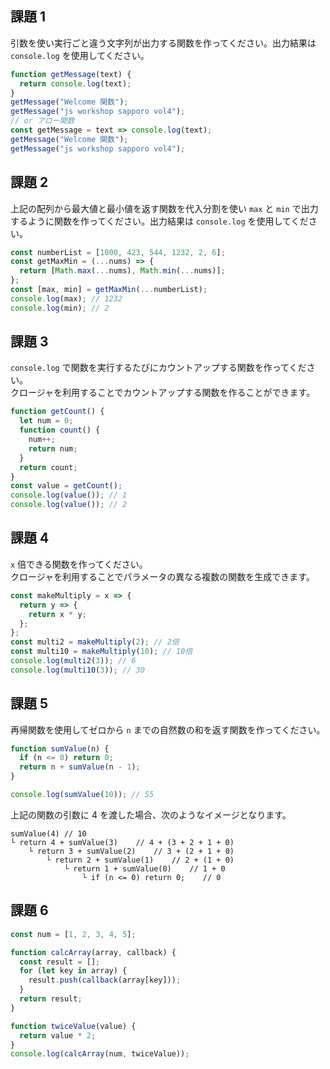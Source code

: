 ## 課題 1

引数を使い実行ごと違う文字列が出力する関数を作ってください。出力結果は `console.log` を使用してください。

```javascript
function getMessage(text) {
  return console.log(text);
}
getMessage("Welcome 関数");
getMessage("js workshop sapporo vol4");
// or アロー関数
const getMessage = text => console.log(text);
getMessage("Welcome 関数");
getMessage("js workshop sapporo vol4");
```

## 課題 2

上記の配列から最大値と最小値を返す関数を代入分割を使い `max` と `min` で出力するように関数を作ってください。出力結果は `console.log` を使用してください。

```javascript
const numberList = [1000, 423, 544, 1232, 2, 6];
const getMaxMin = (...nums) => {
  return [Math.max(...nums), Math.min(...nums)];
};
const [max, min] = getMaxMin(...numberList);
console.log(max); // 1232
console.log(min); // 2
```

## 課題 3

`console.log` で関数を実行するたびにカウントアップする関数を作ってください。  
クロージャを利用することでカウントアップする関数を作ることができます。

```javascript
function getCount() {
  let num = 0;
  function count() {
    num++;
    return num;
  }
  return count;
}
const value = getCount();
console.log(value()); // 1
console.log(value()); // 2
```

## 課題 4

`x` 倍できる関数を作ってください。  
クロージャを利用することでパラメータの異なる複数の関数を生成できます。

```javascript
const makeMultiply = x => {
  return y => {
    return x * y;
  };
};
const multi2 = makeMultiply(2); // 2倍
const multi10 = makeMultiply(10); // 10倍
console.log(multi2(3)); // 6
console.log(multi10(3)); // 30
```

## 課題 5

再帰関数を使用してゼロから `n` までの自然数の和を返す関数を作ってください。

```javascript
function sumValue(n) {
  if (n <= 0) return 0;
  return n + sumValue(n - 1);
}

console.log(sumValue(10)); // 55
```

上記の関数の引数に 4 を渡した場合、次のようなイメージとなります。

```
sumValue(4) // 10
└ return 4 + sumValue(3)    // 4 + (3 + 2 + 1 + 0)
    └ return 3 + sumValue(2)    // 3 + (2 + 1 + 0)
        └ return 2 + sumValue(1)    // 2 + (1 + 0)
            └ return 1 + sumValue(0)    // 1 + 0
                └ if (n <= 0) return 0;    // 0
```

## 課題 6

```javascript
const num = [1, 2, 3, 4, 5];

function calcArray(array, callback) {
  const result = [];
  for (let key in array) {
    result.push(callback(array[key]));
  }
  return result;
}

function twiceValue(value) {
  return value * 2;
}
console.log(calcArray(num, twiceValue));
```
